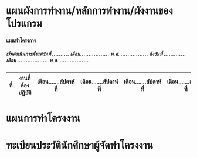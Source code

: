 # แผนผังการทํางาน/หลักการทํางาน/ผังงานของโปรแกรม
#### แผนทำโครงการ
##### เริ่มดำเนินการตั้งแต่วันที่ .......... เดือน................. พ.ศ. ................ ถึงวันที่ ............. เดือน .................. พ.ศ. .................

|ที่|งานที่ต้องปฏิบัติ|เดือน.......สัปดาห์ที่|เดือน.......สัปดาห์ที่|เดือน.......สัปดาห์ที่|เดือน.......สัปดาห์ที่|
|:-:|----------|-----------|-----------|-----------|-----------|
# แผนการทําโครงงาน
# ทะเบียนประวัตินักศึกษาผู้จัดทำโครงงาน
